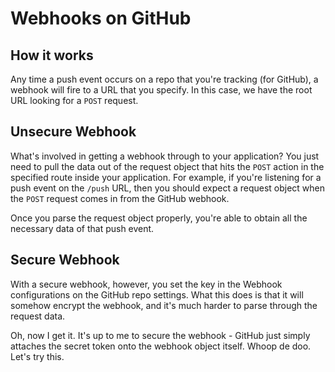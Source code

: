 # Webhooks on GitHub

## How it works

Any time a push event occurs on a repo that you're tracking (for GitHub), a
webhook will fire to a URL that you specify. In this case, we have the
root URL looking for a `POST` request.

## Unsecure Webhook

What's involved in getting a webhook through to your application? You
just need to pull the data out of the request object that hits the
`POST` action in the specified route inside your application. For
example, if you're listening for a push event on the `/push` URL, then
you should expect a request object when the `POST` request comes in from
the GitHub webhook.

Once you parse the request object properly, you're able to obtain all
the necessary data of that push event.

## Secure Webhook

With a secure webhook, however, you set the key in the Webhook
configurations on the GitHub repo settings. What this does is that it
will somehow encrypt the webhook, and it's much harder to parse through
the request data.

Oh, now I get it. It's up to me to secure the webhook - GitHub just
simply attaches the secret token onto the webhook object itself. Whoop
de doo. Let's try this.
